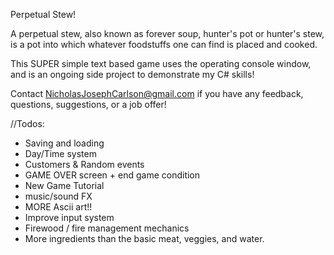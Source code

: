  Perpetual Stew!

 A perpetual stew, also known as forever soup, hunter's pot or hunter's stew, is a pot into which whatever foodstuffs one can find is placed and cooked. 

 This SUPER simple text based game uses the operating console window, and is an ongoing side project to demonstrate my C# skills! 

 Contact NicholasJosephCarlson@gmail.com if you have any feedback, questions, suggestions, or a job offer!


//Todos:
- Saving and loading 
- Day/Time system
- Customers & Random events
- GAME OVER screen + end game condition
- New Game Tutorial
- music/sound FX
- MORE Ascii art!!
- Improve input system
- Firewood / fire management mechanics
- More ingredients than the basic meat, veggies, and water.
